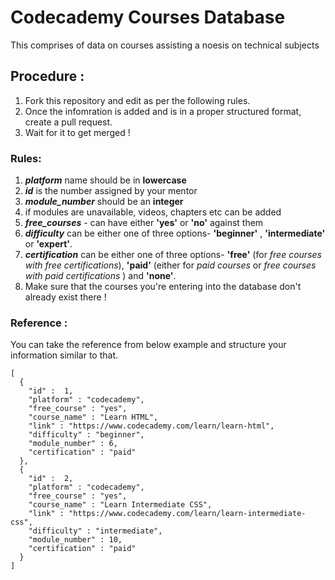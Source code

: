 # Codecademy Courses Database
This comprises of data on courses assisting a noesis on technical subjects

## Procedure :
1. Fork this repository and edit as per the following rules.
2. Once the infomration is added and is in a proper structured format, create a pull request.
3. Wait for it to get merged !

### Rules:
1. ***platform*** name should be in **lowercase**
2. ***id*** is the number assigned by your mentor
3. ***module_number*** should be an **integer**
4. if modules are unavailable, videos, chapters etc can be added
5. ***free_courses*** - can have either **'yes'** or **'no'** against them
6. ***difficulty*** can be either one of three options- **'beginner'** , **'intermediate'** or **'expert'**.
7. ***certification*** can be either one of three options- **'free'** (for *free courses with free certifications*), **'paid'** (either for *paid courses* or *free courses with paid certifications* ) and **'none'**.
8. Make sure that the courses you're entering into the database don't already exist there !

### Reference :
You can take the reference from below example and structure your information similar to that.

   
  ```
  [
    {
      "id" :  1,
      "platform" : "codecademy",
      "free_course" : "yes",
      "course_name" : "Learn HTML",
      "link" : "https://www.codecademy.com/learn/learn-html",
      "difficulty" : "beginner",
      "module_number" : 6,
      "certification" : "paid"
    },
    {
      "id" :  2,
      "platform" : "codecademy",
      "free_course" : "yes",
      "course_name" : "Learn Intermediate CSS",
      "link" : "https://www.codecademy.com/learn/learn-intermediate-css",
      "difficulty" : "intermediate",
      "module_number" : 10,
      "certification" : "paid"
    }
  ]
